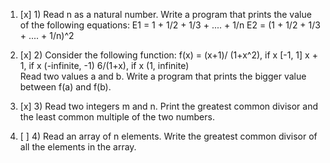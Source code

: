 1. [x] 1) Read n as a natural number. Write a program that prints the value of the following equations:
E1 = 1 + 1/2 + 1/3 + .... + 1/n
E2 = (1 + 1/2 + 1/3 + .... + 1/n)^2

2. [x] 2) Consider the following function:
f(x) = (x+1)/ (1+x^2), if x [-1, 1]
        x + 1,         if x (-infinite, -1)
        6/(1+x),       if x (1, infinite)       
Read two values a and b. Write a program that prints the bigger value between f(a) and f(b).   

3. [x] 3) Read two integers m and n. Print the greatest common divisor and the least common multiple of the two numbers.
4. [ ] 4) Read an array of n elements. Write the greatest common divisor of all the elements in the array.